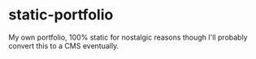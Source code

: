 # static-portfolio
My own portfolio, 100% static for nostalgic reasons though I'll probably convert this to a CMS eventually.
